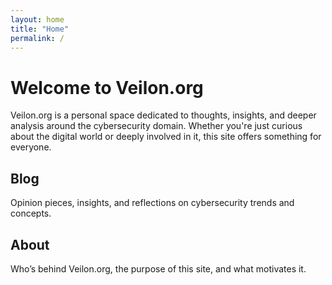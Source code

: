 ```yaml
---
layout: home
title: "Home"
permalink: /
---
```


<div class="homepage-intro">
  <h1>Welcome to Veilon.org</h1>
  <p>
    Veilon.org is a personal space dedicated to thoughts, insights, and deeper analysis around the cybersecurity domain. Whether you're just curious about the digital world or deeply involved in it, this site offers something for everyone.
  </p>
</div>

<div class="homepage-sections">
  <div class="section-description">
    <h2>Blog</h2>
    <p>Opinion pieces, insights, and reflections on cybersecurity trends and concepts.</p>
  </div>

  <div class="section-description">
    <h2>About</h2>
    <p>Who’s behind Veilon.org, the purpose of this site, and what motivates it.</p>
  </div>
</div>

